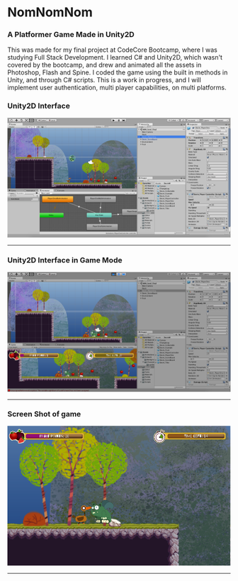 # NomNomNom #
### A Platformer Game Made in Unity2D ###

This was made for my final project at CodeCore Bootcamp, where I was studying
Full Stack Development. I learned C# and Unity2D, which wasn't covered by the
bootcamp, and drew and animated all the assets in Photoshop, Flash and Spine.
I coded the game using the built in methods in Unity, and through C# scripts.
This is a work in progress, and I will implement user authentication, multi player
capabilities, on multi platforms.


### Unity2D Interface ###

![Alt text](/image1.png)
***

### Unity2D Interface in Game Mode ###

![Alt text](/image2.png)
***

### Screen Shot of game ###

![Alt text](/image3.png)
***
